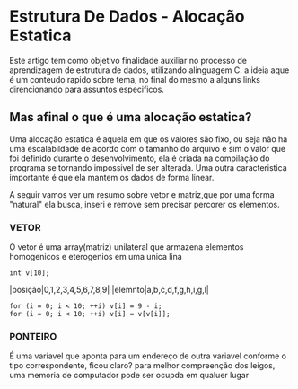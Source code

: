 # Estrutura De Dados - Alocação Estatica

Este artigo tem como objetivo finalidade auxiliar no processo de aprendizagem de estrutura de dados, utilizando alinguagem C. a ideia aque é um conteudo rapido sobre tema, no final do mesmo a alguns links direncionando para assuntos especificos.

## Mas afinal o que é uma alocação estatica?
Uma alocação estatica é aquela em que os valores são fixo, ou seja não ha uma escalabildade de acordo com o tamanho do arquivo e sim o valor que foi definido durante o desenvolvimento, ela é criada na compilação do programa  se tornando impossivel de ser alterada. Uma outra caracteristica importante é que ela mantem os dados de forma linear.

A seguir vamos ver um resumo sobre vetor e matriz,que por uma forma "natural" ela busca, inseri e remove sem precisar percorer os elementos.


### VETOR
O vetor é uma array(matriz) unilateral que armazena elementos homogenicos e eterogenios em uma unica lina 

```
int v[10];
```
|posição|0,1,2,3,4,5,6,7,8,9|
|elemnto|a,b,c,d,f,g,h,i,g,l|
``` 
for (i = 0; i < 10; ++i) v[i] = 9 - i;
for (i = 0; i < 10; ++i) v[i] = v[v[i]];
```

### PONTEIRO
É uma variavel que aponta para um endereço de outra variavel conforme o tipo correspondente, ficou claro?
para melhor compreenção dos leigos, uma memoria de computador pode  ser ocupda em qualuer lugar 



